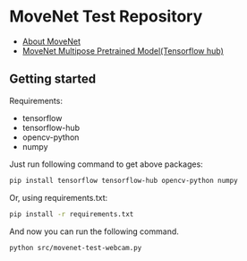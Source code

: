 # MoveNet Test Repository

- [About MoveNet][movenet]
- [MoveNet Multipose Pretrained Model(Tensorflow hub)][hub-model]

## Getting started

Requirements:

- tensorflow
- tensorflow-hub
- opencv-python
- numpy

Just run following command to get above packages:

```sh
pip install tensorflow tensorflow-hub opencv-python numpy
```

Or, using requirements.txt:

```sh
pip install -r requirements.txt
```

And now you can run the following command.

```sh
python src/movenet-test-webcam.py
```

[movenet]: https://blog.tensorflow.org/2021/05/next-generation-pose-detection-with-movenet-and-tensorflowjs.html
[hub-model]: https://tfhub.dev/google/movenet/multipose/lightning/1